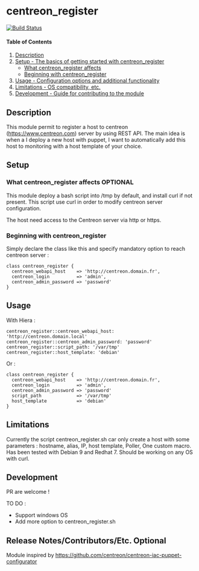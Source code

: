 
# centreon_register

[![Build Status](https://travis-ci.org/hdep/puppet-centreon_register.svg?branch=master)](https://travis-ci.org/hdep/puppet-centreon_register)

#### Table of Contents

1. [Description](#description)
2. [Setup - The basics of getting started with centreon_register](#setup)
    * [What centreon_register affects](#what-centreon_register-affects)
    * [Beginning with centreon_register](#beginning-with-centreon_register)
3. [Usage - Configuration options and additional functionality](#usage)
4. [Limitations - OS compatibility, etc.](#limitations)
5. [Development - Guide for contributing to the module](#development)

## Description

This module permit to register a host to centreon (https://www.centreon.com) server by using REST API.
The main idea is when a I deploy a new host with puppet, I want to automatically add this host to monitoring with a host template of your choice.

## Setup

### What centreon_register affects **OPTIONAL**

This module deploy a bash script into /tmp by default, and install curl if not present.
This script use curl in order to modify centreon server configuration.

The host need access to the Centreon server via http or https.

### Beginning with centreon_register

Simply declare the class like this and specify mandatory option to reach centreon server :

```
class centreon_register {
  centreon_webapi_host    => 'http://centreon.domain.fr',
  centreon_login          => 'admin',
  centreon_admin_password => 'password'
}
```

## Usage

With Hiera : 

```
centreon_register::centreon_webapi_host: 'http://centreon.domain.local'
centreon_register::centreon_admin_password: 'password'
centreon_register::script_path: '/var/tmp'
centreon_register::host_template: 'debian'
```

Or : 

```
class centreon_register {
  centreon_webapi_host    => 'http://centreon.domain.fr',
  centreon_login          => 'admin',
  centreon_admin_password => 'password'
  script_path             => '/var/tmp'
  host_template           => 'debian'
}
```
## Limitations

Currently the script centreon_register.sh car only create a host with some parameters : hostname, alias, IP, host template, Poller, One custom macro.
Has been tested with Debian 9 and Redhat 7. Should be working on any OS with curl.

## Development

PR are welcome !

TO DO :

* Support windows OS
* Add more option to centreon_register.sh

## Release Notes/Contributors/Etc. **Optional**

Module inspired by  https://github.com/centreon/centreon-iac-puppet-configurator
